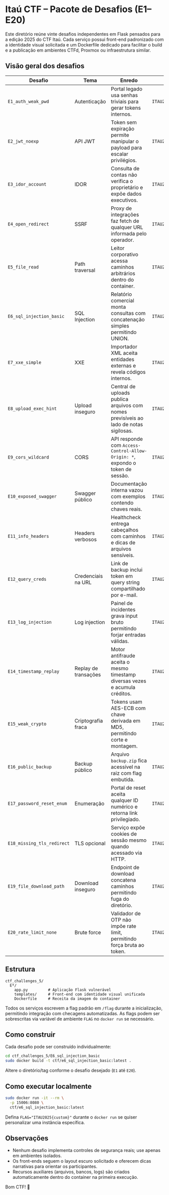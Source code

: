 # Itaú CTF – Pacote de Desafios (E1–E20)

Este diretório reúne vinte desafios independentes em Flask pensados para a edição 2025 do CTF Itaú. Cada serviço possui front-end padronizado com a identidade visual solicitada e um Dockerfile dedicado para facilitar o build e a publicação em ambientes CTFd, Proxmox ou infraestrutura similar.

## Visão geral dos desafios

| Desafio | Tema | Enredo | Flag padrão |
|---------|------|--------|-------------|
| `E1_auth_weak_pwd` | Autenticação | Portal legado usa senhas triviais para gerar tokens internos. | `ITAU2025{weak_passwords_ruin_security}` |
| `E2_jwt_noexp` | API JWT | Token sem expiração permite manipular o payload para escalar privilégios. | `ITAU2025{jwt_without_expiration}` |
| `E3_idor_account` | IDOR | Consulta de contas não verifica o proprietário e expõe dados executivos. | `ITAU2025{idor_bank_accounts}` |
| `E4_open_redirect` | SSRF | Proxy de integrações faz fetch de qualquer URL informada pelo operador. | `ITAU2025{ssrf_proxy_to_flag}` |
| `E5_file_read` | Path traversal | Leitor corporativo acessa caminhos arbitrários dentro do container. | `ITAU2025{path_traversal_master}` |
| `E6_sql_injection_basic` | SQL Injection | Relatório comercial monta consultas com concatenação simples permitindo UNION. | `ITAU2025{sqli_in_the_branch}` |
| `E7_xxe_simple` | XXE | Importador XML aceita entidades externas e revela códigos internos. | `ITAU2025{xxe_into_core}` |
| `E8_upload_exec_hint` | Upload inseguro | Central de uploads publica arquivos com nomes previsíveis ao lado de notas sigilosas. | `ITAU2025{predictable_upload_leak}` |
| `E9_cors_wildcard` | CORS | API responde com `Access-Control-Allow-Origin: *`, expondo o token de sessão. | `ITAU2025{cors_wildcard_token}` |
| `E10_exposed_swagger` | Swagger público | Documentação interna vazou com exemplos contendo chaves reais. | `ITAU2025{swagger_spill}` |
| `E11_info_headers` | Headers verbosos | Healthcheck entrega cabeçalhos com caminhos e dicas de arquivos sensíveis. | `ITAU2025{headers_tell_secrets}` |
| `E12_query_creds` | Credenciais na URL | Link de backup inclui token em query string compartilhado por e-mail. | `ITAU2025{creds_in_query}` |
| `E13_log_injection` | Log injection | Painel de incidentes grava input bruto permitindo forjar entradas válidas. | `ITAU2025{logs_are_trust_issue}` |
| `E14_timestamp_replay` | Replay de transações | Motor antifraude aceita o mesmo timestamp diversas vezes e acumula créditos. | `ITAU2025{timestamp_replay_attack}` |
| `E15_weak_crypto` | Criptografia fraca | Tokens usam AES-ECB com chave derivada em MD5, permitindo corte e montagem. | `ITAU2025{weak_crypto_modes}` |
| `E16_public_backup` | Backup público | Arquivo `backup.zip` fica acessível na raiz com flag embutida. | `ITAU2025{public_backup_flag}` |
| `E17_password_reset_enum` | Enumeração | Portal de reset aceita qualquer ID numérico e retorna link privilegiado. | `ITAU2025{reset_enum_abuse}` |
| `E18_missing_tls_redirect` | TLS opcional | Serviço expõe cookies de sessão mesmo quando acessado via HTTP. | `ITAU2025{tls_redirect_missing}` |
| `E19_file_download_path` | Download inseguro | Endpoint de download concatena caminhos permitindo fuga do diretório. | `ITAU2025{file_download_traversal}` |
| `E20_rate_limit_none` | Brute force | Validador de OTP não impõe rate limit, permitindo força bruta ao token. | `ITAU2025{rate_limit_bypass}` |

## Estrutura

```
ctf_challenges_5/
  E*/
    app.py         # Aplicação Flask vulnerável
    templates/     # Front-end com identidade visual unificada
    Dockerfile     # Receita da imagem do container
```

Todos os serviços escrevem a flag padrão em `/flag` durante a inicialização, permitindo integração com checagens automatizadas. As flags podem ser sobrescritas via variável de ambiente `FLAG` no `docker run` se necessário.

## Como construir

Cada desafio pode ser construído individualmente:

```bash
cd ctf_challenges_5/E6_sql_injection_basic
sudo docker build -t ctf/e6_sql_injection_basic:latest .
```

Altere o diretório/tag conforme o desafio desejado (`E1` até `E20`).

## Como executar localmente

```bash
sudo docker run -it --rm \
  -p 15006:8080 \
  ctf/e6_sql_injection_basic:latest
```

Defina `FLAG="ITAU2025{custom}"` durante o `docker run` se quiser personalizar uma instância específica.

## Observações

- Nenhum desafio implementa controles de segurança reais; use apenas em ambientes isolados.
- Os front-ends seguem o layout escuro solicitado e oferecem dicas narrativas para orientar os participantes.
- Recursos auxiliares (arquivos, bancos, logs) são criados automaticamente dentro do container na primeira execução.

Bom CTF! 🏦
